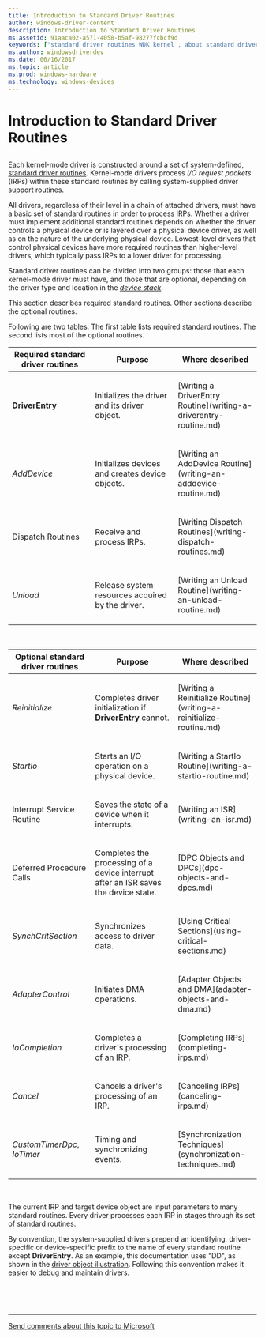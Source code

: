 ```yaml
---
title: Introduction to Standard Driver Routines
author: windows-driver-content
description: Introduction to Standard Driver Routines
ms.assetid: 91aaca02-a571-4058-b5af-98277fcbcf9d
keywords: ["standard driver routines WDK kernel , about standard driver routines", "driver routines WDK kernel , about standard driver routines", "routines WDK kernel , about standard driver routines", "IRPs WDK kernel , standard driver routines", "required standard routines WDK kernel", "optional standard routines WDK kernel"]
ms.author: windowsdriverdev
ms.date: 06/16/2017
ms.topic: article
ms.prod: windows-hardware
ms.technology: windows-devices
---
```


# Introduction to Standard Driver Routines


## <a href="" id="ddk-introduction-to-standard-driver-routines-kg"></a>


Each kernel-mode driver is constructed around a set of system-defined, [standard driver routines](https://msdn.microsoft.com/library/windows/hardware/ff563842). Kernel-mode drivers process *I/O request packets* (IRPs) within these standard routines by calling system-supplied driver support routines.

All drivers, regardless of their level in a chain of attached drivers, must have a basic set of standard routines in order to process IRPs. Whether a driver must implement additional standard routines depends on whether the driver controls a physical device or is layered over a physical device driver, as well as on the nature of the underlying physical device. Lowest-level drivers that control physical devices have more required routines than higher-level drivers, which typically pass IRPs to a lower driver for processing.

Standard driver routines can be divided into two groups: those that each kernel-mode driver must have, and those that are optional, depending on the driver type and location in the [*device stack*](https://msdn.microsoft.com/library/windows/hardware/ff556277#wdkgloss-device-stack).

This section describes required standard routines. Other sections describe the optional routines.

Following are two tables. The first table lists required standard routines. The second lists most of the optional routines.

<table>
<colgroup>
<col width="33%" />
<col width="33%" />
<col width="33%" />
</colgroup>
<thead>
<tr class="header">
<th>Required standard driver routines</th>
<th>Purpose</th>
<th>Where described</th>
</tr>
</thead>
<tbody>
<tr class="odd">
<td><p><strong>DriverEntry</strong></p></td>
<td><p>Initializes the driver and its driver object.</p></td>
<td><p>[Writing a DriverEntry Routine](writing-a-driverentry-routine.md)</p></td>
</tr>
<tr class="even">
<td><p><em>AddDevice</em></p></td>
<td><p>Initializes devices and creates device objects.</p></td>
<td><p>[Writing an AddDevice Routine](writing-an-adddevice-routine.md)</p></td>
</tr>
<tr class="odd">
<td><p>Dispatch Routines</p></td>
<td><p>Receive and process IRPs.</p></td>
<td><p>[Writing Dispatch Routines](writing-dispatch-routines.md)</p></td>
</tr>
<tr class="even">
<td><p><em>Unload</em></p></td>
<td><p>Release system resources acquired by the driver.</p></td>
<td><p>[Writing an Unload Routine](writing-an-unload-routine.md)</p></td>
</tr>
</tbody>
</table>

 

<table>
<colgroup>
<col width="33%" />
<col width="33%" />
<col width="33%" />
</colgroup>
<thead>
<tr class="header">
<th>Optional standard driver routines</th>
<th>Purpose</th>
<th>Where described</th>
</tr>
</thead>
<tbody>
<tr class="odd">
<td><p><em>Reinitialize</em></p></td>
<td><p>Completes driver initialization if <strong>DriverEntry</strong> cannot.</p></td>
<td><p>[Writing a Reinitialize Routine](writing-a-reinitialize-routine.md)</p></td>
</tr>
<tr class="even">
<td><p><em>StartIo</em></p></td>
<td><p>Starts an I/O operation on a physical device.</p></td>
<td><p>[Writing a StartIo Routine](writing-a-startio-routine.md)</p></td>
</tr>
<tr class="odd">
<td><p>Interrupt Service Routine</p></td>
<td><p>Saves the state of a device when it interrupts.</p></td>
<td><p>[Writing an ISR](writing-an-isr.md)</p></td>
</tr>
<tr class="even">
<td><p>Deferred Procedure Calls</p></td>
<td><p>Completes the processing of a device interrupt after an ISR saves the device state.</p></td>
<td><p>[DPC Objects and DPCs](dpc-objects-and-dpcs.md)</p></td>
</tr>
<tr class="odd">
<td><p><em>SynchCritSection</em></p></td>
<td><p>Synchronizes access to driver data.</p></td>
<td><p>[Using Critical Sections](using-critical-sections.md)</p></td>
</tr>
<tr class="even">
<td><p><em>AdapterControl</em></p></td>
<td><p>Initiates DMA operations.</p></td>
<td><p>[Adapter Objects and DMA](adapter-objects-and-dma.md)</p></td>
</tr>
<tr class="odd">
<td><p><em>IoCompletion</em></p></td>
<td><p>Completes a driver's processing of an IRP.</p></td>
<td><p>[Completing IRPs](completing-irps.md)</p></td>
</tr>
<tr class="even">
<td><p><em>Cancel</em></p></td>
<td><p>Cancels a driver's processing of an IRP.</p></td>
<td><p>[Canceling IRPs](canceling-irps.md)</p></td>
</tr>
<tr class="odd">
<td><p><em>CustomTimerDpc</em>, <em>IoTimer</em></p></td>
<td><p>Timing and synchronizing events.</p></td>
<td><p>[Synchronization Techniques](synchronization-techniques.md)</p></td>
</tr>
</tbody>
</table>

 

The current IRP and target device object are input parameters to many standard routines. Every driver processes each IRP in stages through its set of standard routines.

By convention, the system-supplied drivers prepend an identifying, driver-specific or device-specific prefix to the name of every standard routine except **DriverEntry**. As an example, this documentation uses "DD", as shown in the [driver object illustration](introduction-to-driver-objects.md#driver-object-illustration). Following this convention makes it easier to debug and maintain drivers.

 

 


--------------------
[Send comments about this topic to Microsoft](mailto:wsddocfb@microsoft.com?subject=Documentation%20feedback%20%5Bkernel\kernel%5D:%20Introduction%20to%20Standard%20Driver%20Routines%20%20RELEASE:%20%286/14/2017%29&body=%0A%0APRIVACY%20STATEMENT%0A%0AWe%20use%20your%20feedback%20to%20improve%20the%20documentation.%20We%20don't%20use%20your%20email%20address%20for%20any%20other%20purpose,%20and%20we'll%20remove%20your%20email%20address%20from%20our%20system%20after%20the%20issue%20that%20you're%20reporting%20is%20fixed.%20While%20we're%20working%20to%20fix%20this%20issue,%20we%20might%20send%20you%20an%20email%20message%20to%20ask%20for%20more%20info.%20Later,%20we%20might%20also%20send%20you%20an%20email%20message%20to%20let%20you%20know%20that%20we've%20addressed%20your%20feedback.%0A%0AFor%20more%20info%20about%20Microsoft's%20privacy%20policy,%20see%20http://privacy.microsoft.com/default.aspx. "Send comments about this topic to Microsoft")


